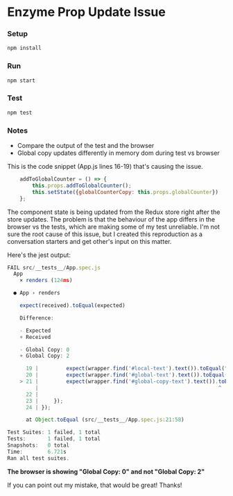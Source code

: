 # Enzyme Prop Update Issue 
### Setup
```javascript
npm install
```

### Run
```javascript
npm start
```

### Test
```javascript
npm test
```

### Notes
* Compare the output of the test and the browser
* Global copy updates differently in memory dom during test vs browser

This is the code snippet (App.js lines 16-19) that's causing the issue.
```javascript
    addToGlobalCounter = () => {
        this.props.addToGlobalCounter();
        this.setState({globalCounterCopy: this.props.globalCounter})
    };
```
The component state is being updated from the Redux store right after the store updates. 
The problem is that the behaviour of the app differs in the browser vs
 the tests, which are 
making some of my test unreliable. I'm not sure the root cause of this issue,
but I created this reproduction as a conversation starters and get other's input
on this matter. 

Here's the jest output:
```javascript
FAIL src/__tests__/App.spec.js
  App
    × renders (124ms)

  ● App › renders

    expect(received).toEqual(expected)

    Difference:

    - Expected
    + Received

    - Global Copy: 0
    + Global Copy: 2

      19 |         expect(wrapper.find('#local-text').text()).toEqual("Local: 1");
      20 |         expect(wrapper.find('#global-text').text()).toEqual("Global: 2");
    > 21 |         expect(wrapper.find('#global-copy-text').text()).toEqual("Global Copy: 0");
         |                                                          ^
      22 |
      23 |     });
      24 | });

      at Object.toEqual (src/__tests__/App.spec.js:21:58)

Test Suites: 1 failed, 1 total
Tests:       1 failed, 1 total
Snapshots:   0 total
Time:        6.721s
Ran all test suites.

```
<b>The browser is showing "Global Copy: 0" and not "Global Copy: 2"</b>


If you can point out my mistake, that would be great! Thanks!
